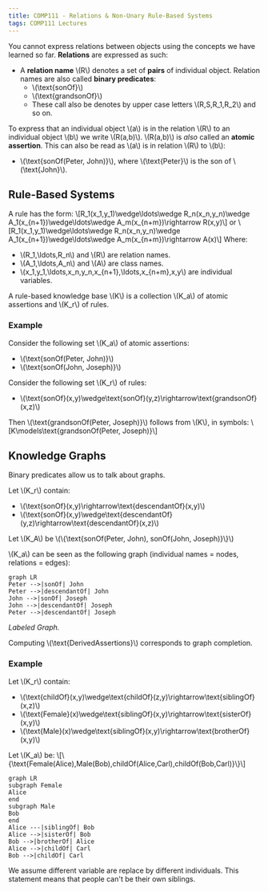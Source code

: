 ```yaml
---
title: COMP111 - Relations & Non-Unary Rule-Based Systems
tags: COMP111 Lectures
---
```

You cannot express relations between objects using the concepts we have learned so far. **Relations** are expressed as such: 

* A **relation name** &#92;(R&#92;) denotes a set of **pairs** of individual object. Relation names are also called **binary predicates**: 
	* &#92;(\text{sonOf}&#92;)
	* &#92;(\text{grandsonOf}&#92;)
	* These call also be denotes by upper case letters &#92;(R,S,R_1,R_2&#92;) and so on.
	
To express that an individual object &#92;(a&#92;) is in the relation &#92;(R&#92;) to an individual object &#92;(b&#92;) we write &#92;(R(a,b)&#92;). &#92;(R(a,b)&#92;) is *also* called an **atomic assertion**. This can also be read as &#92;(a&#92;) is in relation &#92;(R&#92;) to &#92;(b&#92;):

* &#92;(\text{sonOf(Peter, John)}&#92;), where &#92;(\text{Peter}&#92;) is the son of &#92;(\text{John}&#92;).

## Rule-Based Systems
A rule has the form:
&#92;[R_1(x_1,y_1)\wedge\ldots\wedge R_n(x_n,y_n)\wedge A_1(x_{n+1})\wedge\ldots\wedge A_m(x_{n+m})\rightarrow R(x,y)&#92;]
or
&#92;[R_1(x_1,y_1)\wedge\ldots\wedge R_n(x_n,y_n)\wedge A_1(x_{n+1})\wedge\ldots\wedge A_m(x_{n+m})\rightarrow A(x)&#92;]
Where:

* &#92;(R_1,\ldots,R_n&#92;) and &#92;(R&#92;) are relation names.
* &#92;(A_1,\ldots,A_n&#92;) and &#92;(A&#92;) are class names.
* &#92;(x_1,y_1,\ldots,x_n,y_n,x_{n+1},\ldots,x_{n+m},x,y&#92;) are individual variables.

A rule-based knowledge base &#92;(K&#92;) is a collection &#92;(K_a&#92;) of atomic assertions and &#92;(K_r&#92;) of rules.

### Example

Consider the following set &#92;(K_a&#92;) of atomic assertions:

* &#92;(\text{sonOf(Peter, John)}&#92;)
* &#92;(\text{sonOf(John, Joseph)}&#92;)

Consider the following set &#92;(K_r&#92;) of rules:

* &#92;(\text{sonOf}(x,y)\wedge\text{sonOf}(y,z)\rightarrow\text{grandsonOf}(x,z)&#92;)

Then &#92;(\text{grandsonOf(Peter, Joseph)}&#92;) follows from &#92;(K&#92;), in symbols:
&#92;[K\models\text{grandsonOf(Peter, Joseph)}&#92;]

## Knowledge Graphs

Binary predicates allow us to talk about graphs.

Let &#92;(K_r&#92;) contain:

* &#92;(\text{sonOf}(x,y)\rightarrow\text{descendantOf}(x,y)&#92;)
* &#92;(\text{sonOf}(x,y)\wedge\text{descendantOf}(y,z)\rightarrow\text{descendantOf}(x,z)&#92;)

Let &#92;(K_A&#92;) be &#92;(&#92;{\text{sonOf(Peter, John), sonOf(John, Joseph)}&#92;}&#92;)

&#92;(K_a&#92;) can be seen as the following graph  (individual names = nodes, relations = edges):

```mermaid
graph LR
Peter -->|sonOf| John
Peter -->|descendantOf| John
John -->|sonOf| Joseph
John -->|descendantOf| Joseph
Peter -->|descendantOf| Joseph

```
*Labeled Graph.*

Computing &#92;(\text{DerivedAssertions}&#92;) corresponds to graph completion.

### Example

Let &#92;(K_r&#92;) contain:

* &#92;(\text{childOf}(x,y)\wedge\text{childOf}(z,y)\rightarrow\text{siblingOf}(x,z)&#92;)
* &#92;(\text{Female}(x)\wedge\text{siblingOf}(x,y)\rightarrow\text{sisterOf}(x,y)&#92;)
* &#92;(\text{Male}(x)\wedge\text{siblingOf}(x,y)\rightarrow\text{brotherOf}(x,y)&#92;)

Let &#92;(K_a&#92;) be:
&#92;[&#92;{\text{Female(Alice),Male(Bob),childOf(Alice,Carl),childOf(Bob,Carl)}&#92;}&#92;]

```mermaid
graph LR
subgraph Female
Alice
end
subgraph Male
Bob
end
Alice ---|siblingOf| Bob
Alice -->|sisterOf| Bob
Bob -->|brotherOf| Alice
Alice -->|childOf| Carl
Bob -->|childOf| Carl
```

We assume different variable are replace by different individuals. This statement means that people can't be their own siblings.



